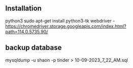## Installation

python3
sudo apt-get install python3-tk
webdriver - https://chromedriver.storage.googleapis.com/index.html?path=114.0.5735.90/

## backup database

mysqldump -u shaon -p tinder > 10-09-2023_7_22_AM.sql
